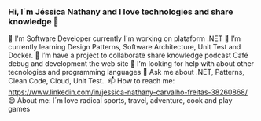 ### Hi, I´m Jéssica Nathany and I love technologies and share knowledge 👋




 🔭 I'm Software Developer currently I´m working on plataform .NET
 🌱 I’m currently learning Design Patterns, Software Architecture, Unit Test and Docker.
 👯 I’m have a project to collaborate share knowledge podcast Café debug and development the web site
 🤔 I’m looking for help with about other tecnologies and programming languages
 💬 Ask me about .NET, Patterns, Clean Code, Cloud, Unit Test..
 📫 How to reach me: https://www.linkedin.com/in/jessica-nathany-carvalho-freitas-38260868/ 
 😄 About me: I´m love radical sports, travel, adventure, cook and play games


